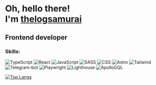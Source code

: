 <h1>Oh, hello there!<br/>I'm <a target='_blank' href='https://about-me-landing.vercel.app/'>thelogsamurai</a></h1>
<h2>Frontend developer</h2>
<h3>Skills:</h3>

![TypeScript](https://img.shields.io/badge/typescript-blue?style=for-the-badge&logo=typescript&logoColor=white) ![React](https://img.shields.io/badge/react-blue?style=for-the-badge&logo=react&logoColor=white) ![JavaScript](https://img.shields.io/badge/javascript-yellow?style=for-the-badge&logo=javascript&logoColor=white) ![SASS](https://img.shields.io/badge/sass-pink?style=for-the-badge&logo=sass&logoColor=white)
![CSS](https://img.shields.io/badge/css-blue?style=for-the-badge&logo=css3&logoColor=white) ![Astro](https://img.shields.io/badge/astro-orange?style=for-the-badge&logo=astro&logoColor=white) ![Tailwind](https://img.shields.io/badge/tailwind-blue?style=for-the-badge&logo=tailwindcss&logoColor=white) ![Telegram-bot](https://img.shields.io/badge/telegrambot-26A5E4?style=for-the-badge&logo=telegram&logoColor=white) ![Playwright](https://img.shields.io/badge/playwright-2EAD33?style=for-the-badge&logo=playwright&logoColor=white) ![Lighthouse](https://img.shields.io/badge/lighthouse-F44B21?style=for-the-badge&logo=lighthouse&logoColor=white) ![ApolloGQL](https://img.shields.io/badge/apollogql-311C87?style=for-the-badge&logo=apollographql&logoColor=white)

[![Top Langs](https://github-readme-stats.vercel.app/api/top-langs/?username=dalogsamurai&layout=compact)](https://github.com/dalogsamurai/github-readme-stats)

<!--
Here are some ideas to get you started:

- 🔭 I’m currently working on ...
- 🌱 I’m currently learning ...
- 👯 I’m looking to collaborate on ...
- 🤔 I’m looking for help with ...
- 💬 Ask me about ...
- 📫 How to reach me: ...
- 😄 Pronouns: ...
- ⚡ Fun fact: ...
-->
